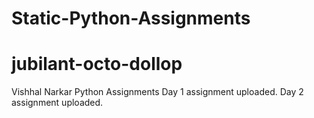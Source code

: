 # Static-Python-Assignments
# jubilant-octo-dollop 
Vishhal Narkar Python Assignments
Day 1 assignment uploaded. 
Day 2 assignment uploaded.